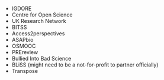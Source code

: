 * IGDORE
* Centre for Open Science
* UK Research Network
* BITSS
* Access2perspectives
* ASAPbio
* OSMOOC
* PREreview
* Bullied Into Bad Science
* BLiSS (might need to be a not-for-profit to partner officially)
* Transpose
